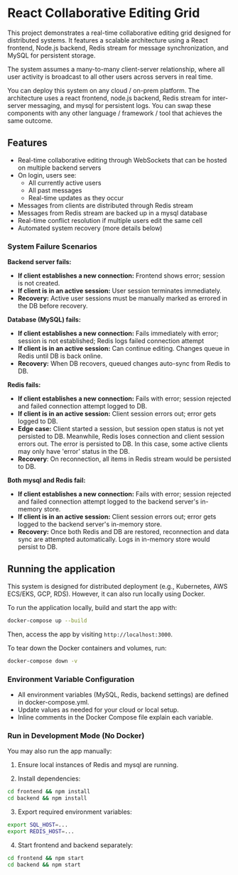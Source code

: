 # React Collaborative Editing Grid

This project demonstrates a real-time collaborative editing grid designed for distributed systems. It features a scalable architecture using a React frontend, Node.js backend, Redis stream for message synchronization, and MySQL for persistent storage.

The system assumes a many-to-many client-server relationship, where all user activity is broadcast to all other users across servers in real time.

You can deploy this system on any cloud / on-prem platform. The architecture uses a react frontend, node.js backend, Redis stream for inter-server messaging, and mysql for persistent logs. You can swap these components with any other language / framework / tool that achieves the same outcome.

## Features

- Real-time collaborative editing through WebSockets that can be hosted on multiple backend servers
- On login, users see:
  - All currently active users
  - All past messages
  - Real-time updates as they occur
- Messages from clients are distributed through Redis stream
- Messages from Redis stream are backed up in a mysql database
- Real-time conflict resolution if multiple users edit the same cell
- Automated system recovery (more details below)

### System Failure Scenarios

**Backend server fails:**
- **If client establishes a new connection:** Frontend shows error; session is not created.
- **If client is in an active session:** User session terminates immediately.
- **Recovery:** Active user sessions must be manually marked as errored in the DB before recovery.

**Database (MySQL) fails:**
- **If client establishes a new connection:** Fails immediately with error; session is not established; Redis logs failed connection attempt
- **If client is in an active session:** Can continue editing. Changes queue in Redis until DB is back online.
- **Recovery:** When DB recovers, queued changes auto-sync from Redis to DB.

**Redis fails:**
- **If client establishes a new connection:** Fails with error; session rejected and failed connection attempt logged to DB.
- **If client is in an active session:** Client session errors out; error gets logged to DB.
- **Edge case:** Client started a session, but session open status is not yet persisted to DB. Meanwhile, Redis loses connection and client session errors out. The error is persisted to DB. In this case, some active clients may only have 'error' status in the DB.
- **Recovery**: On reconnection, all items in Redis stream would be persisted to DB.
  
**Both mysql and Redis fail:**
- **If client establishes a new connection:** Fails with error; session rejected and failed connection attempt logged to the backend server's in-memory store.
- **If client is in an active session:** Client session errors out; error gets logged to the backend server's in-memory store.
- **Recovery:** Once both Redis and DB are restored, reconnection and data sync are attempted automatically. Logs in in-memory store would persist to DB.

## Running the application

This system is designed for distributed deployment (e.g., Kubernetes, AWS ECS/EKS, GCP, RDS). However, it can also run locally using Docker.

To run the application locally, build and start the app with:
```bash
docker-compose up --build
```
Then, access the app by visiting `http://localhost:3000`.

To tear down the Docker containers and volumes, run:
```bash
docker-compose down -v
```

### Environment Variable Configuration

- All environment variables (MySQL, Redis, backend settings) are defined in docker-compose.yml.
- Update values as needed for your cloud or local setup.
- Inline comments in the Docker Compose file explain each variable.

### Run in Development Mode (No Docker)

You may also run the app manually:

1. Ensure local instances of Redis and mysql are running.

2. Install dependencies:
```bash
cd frontend && npm install
cd backend && npm install
```

3. Export required environment variables:
```bash
export SQL_HOST=...
export REDIS_HOST=...
```

4. Start frontend and backend separately:
```bash
cd frontend && npm start
cd backend && npm start
```
